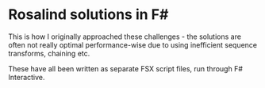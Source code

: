 # Rosalind solutions in F#

This is how I originally approached these challenges - the solutions are often not really optimal performance-wise due to using inefficient sequence transforms, chaining etc.

These have all been written as separate FSX script files, run through F# Interactive.